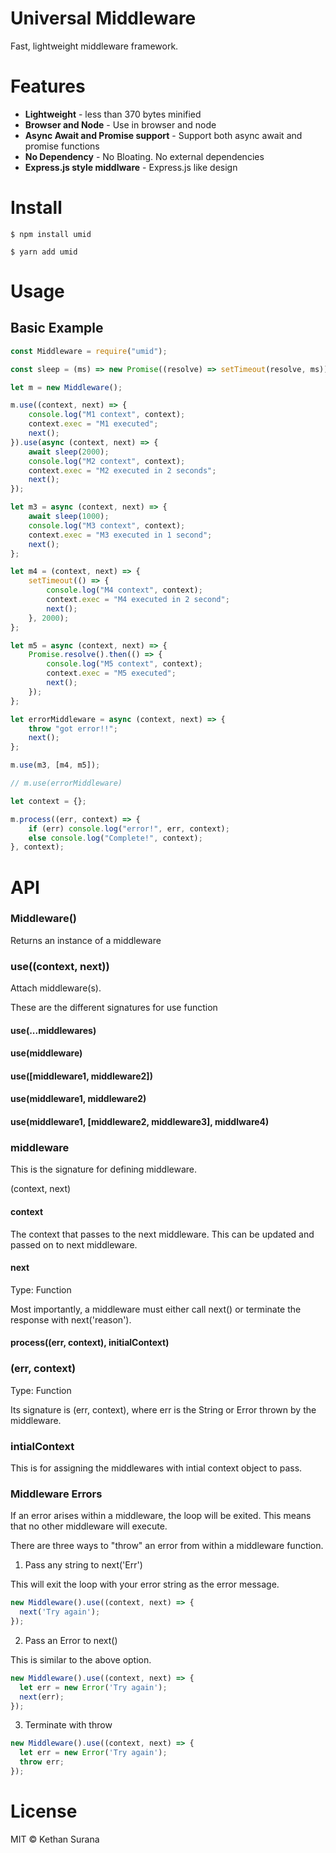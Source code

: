 # Universal Middleware

Fast, lightweight middleware framework.

# Features

* **Lightweight** - less than 370 bytes minified
* **Browser and Node** - Use in browser and node
* **Async Await and Promise support** - Support both async await and promise functions
* **No Dependency** - No Bloating. No external dependencies
* **Express.js style middlware** - Express.js like design

# Install

```
$ npm install umid

$ yarn add umid
```
# Usage

## Basic Example

```js
const Middleware = require("umid");

const sleep = (ms) => new Promise((resolve) => setTimeout(resolve, ms));

let m = new Middleware();

m.use((context, next) => {
	console.log("M1 context", context);
	context.exec = "M1 executed";
	next();
}).use(async (context, next) => {
	await sleep(2000);
	console.log("M2 context", context);
	context.exec = "M2 executed in 2 seconds";
	next();
});

let m3 = async (context, next) => {
	await sleep(1000);
	console.log("M3 context", context);
	context.exec = "M3 executed in 1 second";
	next();
};

let m4 = (context, next) => {
	setTimeout(() => {
		console.log("M4 context", context);
		context.exec = "M4 executed in 2 second";
		next();
	}, 2000);
};

let m5 = async (context, next) => {
	Promise.resolve().then(() => {
		console.log("M5 context", context);
		context.exec = "M5 executed";
		next();
	});
};

let errorMiddleware = async (context, next) => {
	throw "got error!!";
	next();
};

m.use(m3, [m4, m5]);

// m.use(errorMiddleware)

let context = {};

m.process((err, context) => {
	if (err) console.log("error!", err, context);
	else console.log("Complete!", context);
}, context);
```

# API

### Middleware()

Returns an instance of a middleware

### use((context, next))

Attach middleware(s).

These are the different signatures for use function

#### use(...middlewares)
#### use(middleware)
#### use([middleware1, middleware2])
#### use(middleware1, middleware2)
#### use(middleware1, [middleware2, middleware3], middlware4)

### middleware

This is the signature for defining middleware.

(context, next)

#### context

The context that passes to the next middleware. This can be updated and passed on to next middleware.

#### next

Type: Function

Most importantly, a middleware must either call next() or terminate the response with next('reason').

#### process((err, context), initialContext)

### (err, context)

Type: Function

Its signature is (err, context), where err is the String or Error thrown by the middleware.

### intialContext

This is for assigning the middlewares with intial context object to pass.

### Middleware Errors

If an error arises within a middleware, the loop will be exited. This means that no other middleware will execute.

There are three ways to "throw" an error from within a middleware function.

1. Pass any string to next('Err')

This will exit the loop with your error string as the error message.

```js
new Middleware().use((context, next) => {
  next('Try again');
});
```

2. Pass an Error to next()

This is similar to the above option.

```js
new Middleware().use((context, next) => {
  let err = new Error('Try again');
  next(err);
});
```
3. Terminate with throw

```js
new Middleware().use((context, next) => {
  let err = new Error('Try again');
  throw err;
});
```

# License

MIT © Kethan Surana
